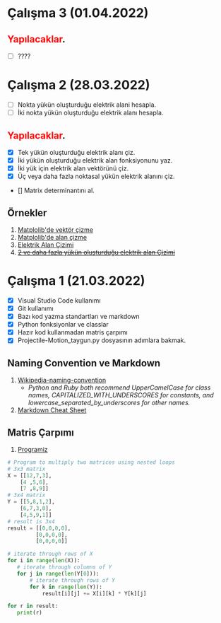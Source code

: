 # Çalışma 3 (01.04.2022)

## <span style="color:red">Yapılacaklar</span>.
- [ ] ????

# Çalışma 2 (28.03.2022)
- [ ] Nokta yükün oluşturduğu elektrik alani hesapla.
- [ ] İki nokta yükün oluşturduğu elektrik alanı hesapla.
  
## <span style="color:red">Yapılacaklar</span>.
- [x] Tek yükün oluşturduğu elektrik alanı çiz.
- [x] İki yükün oluşturduğu elektrik alan fonksiyonunu yaz.
- [x] İki yük için elektrik alan vektörünü çiz.
- [x] Üç veya daha fazla noktasal yükün elektrik alanını çiz.
- [] Matrix determinantını al.

## Örnekler
1. [Matplolib'de vektör çizme](https://www.geeksforgeeks.org/quiver-plot-in-matplotlib/)
2. [Matplolib'de alan çizme](https://matplotlib.org/2.0.2/examples/pylab_examples/quiver_demo.html)
4. [Elektrik Alan Çizimi](https://stackoverflow.com/questions/53275867/electric-field-lines)
3. [~~2 ve daha fazla yükün oluşturduğu elektrik alan Çizimi~~](https://scipython.com/blog/visualizing-a-vector-field-with-matplotlib/)


# Çalışma 1 (21.03.2022)
- [x] Visual Studio Code kullanımı
- [x] Git kullanımı
- [x] Bazı kod yazma standartları ve markdown
- [x] Python fonksiyonlar ve classlar
- [x] Hazır kod kullanmadan matris çarpımı
- [x] Projectile-Motion_taygun.py dosyasının adımlara bakmak.

## Naming Convention ve Markdown
1. [Wikipedia-naming-convention](https://en.wikipedia.org/wiki/Naming_convention_(programming)#Python_and_Ruby)
   - *Python and Ruby both recommend UpperCamelCase for class names, CAPITALIZED_WITH_UNDERSCORES for constants, and lowercase_separated_by_underscores for other names.*
2. [Markdown Cheat Sheet](https://www.markdownguide.org/cheat-sheet/)

## Matris Çarpımı
1. [Programiz](https://www.programiz.com/python-programming/examples/multiply-matrix)
```python
# Program to multiply two matrices using nested loops
# 3x3 matrix
X = [[12,7,3],
    [4 ,5,6],
    [7 ,8,9]]
# 3x4 matrix
Y = [[5,8,1,2],
    [6,7,3,0],
    [4,5,9,1]]
# result is 3x4
result = [[0,0,0,0],
         [0,0,0,0],
         [0,0,0,0]]

# iterate through rows of X
for i in range(len(X)):
   # iterate through columns of Y
   for j in range(len(Y[0])):
       # iterate through rows of Y
       for k in range(len(Y)):
           result[i][j] += X[i][k] * Y[k][j]

for r in result:
   print(r)
```